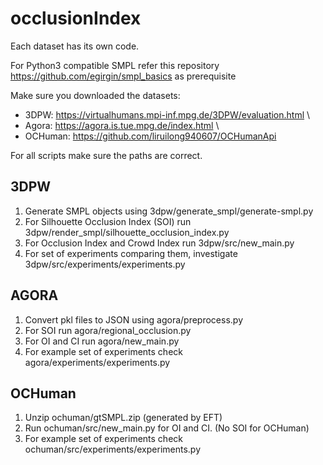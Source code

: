 # occlusionIndex

Each dataset has its own code. 

For Python3 compatible SMPL refer this repository https://github.com/egirgin/smpl_basics as prerequisite

Make sure you downloaded the datasets:
* 3DPW: https://virtualhumans.mpi-inf.mpg.de/3DPW/evaluation.html \\
* Agora: https://agora.is.tue.mpg.de/index.html \\ 
* OCHuman: https://github.com/liruilong940607/OCHumanApi 


For all scripts make sure the paths are correct.

## 3DPW
1. Generate SMPL objects using 3dpw/generate_smpl/generate-smpl.py
2. For Silhouette Occlusion Index (SOI) run 3dpw/render_smpl/silhouette_occlusion_index.py
3. For Occlusion Index and Crowd Index run 3dpw/src/new_main.py
4. For set of experiments comparing them, investigate 3dpw/src/experiments/experiments.py

## AGORA
1. Convert pkl files to JSON using agora/preprocess.py
2. For SOI run agora/regional_occlusion.py
3. For OI and CI run agora/new_main.py
4. For example set of experiments check agora/experiments/experiments.py

## OCHuman
1. Unzip ochuman/gtSMPL.zip (generated by EFT)
2. Run ochuman/src/new_main.py for OI and CI. (No SOI for OCHuman)
3. For example set of experiments check ochuman/src/experiments/experiments.py
